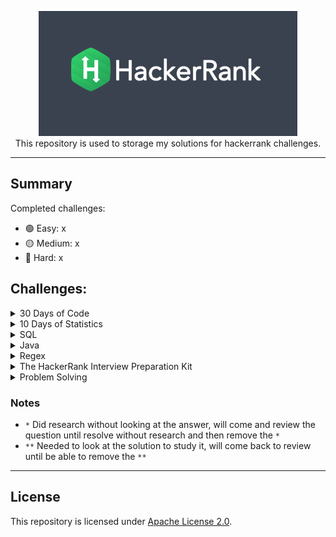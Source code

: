 <p align="center">
    <a href="https://www.hackerrank.com/mauriciogeneroso">
        <img height=200 src="./images/HackerRank-logo.png">
    </a>
    <br>This repository is used to storage my solutions for hackerrank challenges. 
</p>

---
## Summary 

Completed challenges:

* 🟢 Easy: x
* 🟡 Medium: x
* 🔴 Hard: x

## Challenges:

<details><summary>30 Days of Code</summary>

- [30 Days of code website](https://www.hackerrank.com/domains/tutorials/30-days-of-code)

| Day | Challenge     | Solution (Java) | Difficult     | Completed |
| ------------- | ------------- |:-------------:| ------------- |:-------------:|
| 0 | [Day 0: Hello, World.](https://www.hackerrank.com/challenges/30-hello-world/problem) | [Solution](./solutions/src/main/java/com/generoso/hackerrank/thrirtydaysofcode/day0helloworld/Solution.java)| 🟢 Easy | ✅ |
| 1 | [Day 1: Data Types](https://www.hackerrank.com/challenges/30-data-types/problem) | [Solution](./solutions/src/main/java/com/generoso/hackerrank/thrirtydaysofcode/day1datatypes/Solution.java)| 🟢 Easy | ✅ |
| 2 | [Day 2: Operators](https://www.hackerrank.com/challenges/30-operators/problem) | [Solution](./solutions/src/main/java/com/generoso/hackerrank/thrirtydaysofcode/day2operators/Solution.java)| 🟢 Easy | ✅ |
| 3 | [Day 3: Intro to Conditional Statements](https://www.hackerrank.com/challenges/30-conditional-statements/problem) | [Solution](./solutions/src/main/java/com/generoso/hackerrank/thrirtydaysofcode/day3conditionalstatements/Solution.java)| 🟢 Easy | ✅ |
| 4 | [Day 4: Class vs. Instance](https://www.hackerrank.com/challenges/30-class-vs-instance/problem) | [Solution](./solutions/src/main/java/com/generoso/hackerrank/thrirtydaysofcode/day4classvsinstance/Person.java)| 🟢 Easy | ✅ |
| 5 | [Day 5: Loops](https://www.hackerrank.com/challenges/30-loops/problem) | [Solution](./solutions/src/main/java/com/generoso/hackerrank/thrirtydaysofcode/day5loop/Solution.java)| 🟢 Easy | ✅ |
| 6 | [Day 6: Let's Review](https://www.hackerrank.com/challenges/30-review-loop/problem) | [Solution](./solutions/src/main/java/com/generoso/hackerrank/thrirtydaysofcode/day6letsreview/Solution.java)| 🟢 Easy | ✅ |
| 7 | [Day 7: Arrays](https://www.hackerrank.com/challenges/30-arrays/problem) | [Solution](./solutions/src/main/java/com/generoso/hackerrank/thrirtydaysofcode/day7arrays/Solution.java)| 🟢 Easy | ✅ |
| 8 | [Day 8: Dictionaries and Maps](https://www.hackerrank.com/challenges/30-dictionaries-and-maps/problem) | [Solution](./solutions/src/main/java/com/generoso/hackerrank/thrirtydaysofcode/day8dictionariesandmaps/Solution.java)| 🟢 Easy | ✅ |
| 9 | [Day 9: Recursion 3](https://www.hackerrank.com/challenges/30-recursion/problem) | [Solution](./solutions/src/main/java/com/generoso/hackerrank/thrirtydaysofcode/day9recursion3/Solution.java)| 🟢 Easy | ✅ |
| 10 | [Day 10: Binary Numbers](https://www.hackerrank.com/challenges/30-binary-numbers/problem) | [Solution](./solutions/src/main/java/com/generoso/hackerrank/thrirtydaysofcode/day10binarynumbers/Solution.java)| 🟢 Easy | ✅ |
| 11 | [Day 11: 2D Arrays](https://www.hackerrank.com/challenges/30-2d-arrays/problem) | [Solution](./solutions/src/main/java/com/generoso/hackerrank/thrirtydaysofcode/day11arrays2d/Solution.java)| 🟢 Easy | ✅ |
| 12 | [Day 12: Inheritance](https://www.hackerrank.com/challenges/30-inheritance/problem) | [Solution](./solutions/src/main/java/com/generoso/hackerrank/thrirtydaysofcode/day12inheritance/Solution.java)| 🟢 Easy | ✅ |
| 13 | [Day 13: Abstract Classes](https://www.hackerrank.com/challenges/30-abstract-classes/problem) | [Solution](./solutions/src/main/java/com/generoso/hackerrank/thrirtydaysofcode/day13abstractclass/Solution.java)| 🟢 Easy | ✅ |
| 14 | [Day 14: Scope](https://www.hackerrank.com/challenges/30-scope/problem) | [Solution](./solutions/src/main/java/com/generoso/hackerrank/thrirtydaysofcode/day14scope/Solution.java)| 🟢 Easy | ✅ |
| 15 | [Day 15: Linked List](https://www.hackerrank.com/challenges/30-linked-list/problem) | [Solution](./solutions/src/main/java/com/generoso/hackerrank/thrirtydaysofcode/day15linkedlist/Solution.java)| 🟢 Easy | ✅ |
| 16 | [Day 16: Exceptions - String to Integer](https://www.hackerrank.com/challenges/30-exceptions-string-to-integer/problem) | [Solution](./solutions/src/main/java/com/generoso/hackerrank/thrirtydaysofcode/day16exceptions/Solution.java)| 🟢 Easy | ✅ |
| 17 | [Day 17: More Exceptions](https://www.hackerrank.com/challenges/30-more-exceptions/problem) | [Solution](./solutions/src/main/java/com/generoso/hackerrank/thrirtydaysofcode/day17moreexceptions/Solution.java)| 🟢 Easy | ✅ |
| 18 | [Day 18: Queues and Stacks](https://www.hackerrank.com/challenges/30-queues-stacks/problem) | [Solution](./solutions/src/main/java/com/generoso/hackerrank/thrirtydaysofcode/day18queueandstacks/Solution.java)| 🟢 Easy | ✅ |
| 19 | [Day 19: Interfaces](https://www.hackerrank.com/challenges/30-interfaces/problem) | [Solution](./solutions/src/main/java/com/generoso/hackerrank/thrirtydaysofcode/day19interfaces/Solution.java)| 🟢 Easy | ✅ |
| 20 | [Day 20: Sorting](https://www.hackerrank.com/challenges/30-sorting/problem) | [Solution](./solutions/src/main/java/com/generoso/hackerrank/thrirtydaysofcode/day20sorting/Solution.java)| 🟢 Easy | ✅ |
| 21 | [Day 21: Generics](https://www.hackerrank.com/challenges/30-generics/problem) | [Solution](./solutions/src/main/java/com/generoso/hackerrank/thrirtydaysofcode/day21generics/Generics.java)| 🟢 Easy | ✅ |
| 22 | [Day 22: Binary Search Trees](https://www.hackerrank.com/challenges/30-binary-search-trees/problem) | [Solution](./solutions/src/main/java/com/generoso/hackerrank/thrirtydaysofcode/day22binarysearchtrees/Solution.java)| 🟢 Easy | ✅ |
| 23 | [Day 23: BST Level-Order Traversal](https://www.hackerrank.com/challenges/30-binary-trees/problem) | [Solution](./solutions/src/main/java/com/generoso/hackerrank/thrirtydaysofcode/day23bstlevelorder/Solution.java)| 🟢 Easy | ✅ |
| 24 | [Day 24: More Linked Lists](https://www.hackerrank.com/challenges/30-linked-list-deletion/problem) | [Solution](./solutions/src/main/java/com/generoso/hackerrank/thrirtydaysofcode/day24morelinkedlists/Solution.java)| 🟢 Easy | ✅ |
| 25 | [Day 25: Running Time and Complexity](https://www.hackerrank.com/challenges/30-running-time-and-complexity/problem) | [Solution](./solutions/src/main/java/com/generoso/hackerrank/thrirtydaysofcode/day25timeandcomplexity/Solution.java)| 🟢 Easy | ✅ |
| 26 | [Day 26: Nested Logic](https://www.hackerrank.com/challenges/30-nested-logic/problem) | [Solution](./solutions/src/main/java/com/generoso/hackerrank/thrirtydaysofcode/day26nestedlogic/Solution.java) | 🟢 Easy | ✅ |
| 27 | [Day 27: Testing](https://www.hackerrank.com/challenges/30-testing/problem) | [Solution](./solutions/src/main/java/com/generoso/hackerrank/thrirtydaysofcode/day27testing/Solution.java) | 🟢 Easy | ✅ |
| 28 | [Day 28: RegEx, Patterns, and Intro to Databases](https://www.hackerrank.com/challenges/30-regex-patterns/problem) | [Solution](./solutions/src/main/java/com/generoso/hackerrank/thrirtydaysofcode/day28regex/Solution.java) | 🟡 Medium | ✅ | 
| 29 | [Day 29: Bitwise AND](https://www.hackerrank.com/challenges/30-bitwise-and/problem) | [Solution](./solutions/src/main/java/com/generoso/hackerrank/thrirtydaysofcode/day29bitwise/Solution.java) | 🟡 Medium | ✅ |

</details>

<details><summary>10 Days of Statistics</summary>

- [10 Days of Statistics website](https://www.hackerrank.com/domains/tutorials/10-days-of-statistics)

</details>

<details><summary>SQL</summary>

- [SQL website](https://www.hackerrank.com/domains/sql)

| Subdomains | Challenge     |                              Solution (MySQL)                               | Notes | Difficult    | SQL Skills |      Review      |
| ------------- | ------------- |:---------------------------------------------------------------------------:|-------|--------------| ------------ |:----------------:|
| Basic Select | [Revising the Select Query I](https://www.hackerrank.com/challenges/revising-the-select-query/problem) |    [Solution](solutions/sql/basic-select/1.revision-select-query-1.sql)     |       |  🟢 Easy     | Basic            |        ✅         |
| Basic Select | [Revising the Select Query II](https://www.hackerrank.com/challenges/revising-the-select-query-2/problem) |    [Solution](solutions/sql/basic-select/2.revision-select-query-2.sql)     |       | 🟢 Easy  | Basic        |        ✅         |
| Basic Select | [Select All](https://www.hackerrank.com/challenges/select-all-sql/problem) |           [Solution](solutions/sql/basic-select/3.select-all.sql)           |       | 🟢 Easy   | Basic        |        ✅         |
| Basic Select | [Select By ID](https://www.hackerrank.com/challenges/select-by-id/problem) |          [Solution](solutions/sql/basic-select/4.select-by-id.sql)          |       | 🟢 Easy   | Basic        |        ✅         |
| Basic Select | [Japanese Cities' Attributes](https://www.hackerrank.com/challenges/japanese-cities-attributes/problem) |   [Solution](solutions/sql/basic-select/5.japonese-cities-attributes.sql)   |       | 🟢 Easy   | Basic        |        ✅         |
| Basic Select | [Japanese Cities' Names](https://www.hackerrank.com/challenges/japanese-cities-name/problem) |     [Solution](solutions/sql/basic-select/6.japonese-cities-names.sql)      |       | 🟢 Easy   | Basic        |        ✅         |
| Basic Select | [Weather Observation Station 1](https://www.hackerrank.com/challenges/weather-observation-station-1/problem) |  [Solution](solutions/sql/basic-select/7.weather-observation-status-1.sql)  |       | 🟢 Easy   | Basic        |        ✅         |
| Basic Select | [Weather Observation Station 3](https://www.hackerrank.com/challenges/weather-observation-station-3/problem) |  [Solution](solutions/sql/basic-select/7.weather-observation-status-3.sql)  |       | 🟢 Easy   | Basic        |        ✅         |
| Basic Select | [Weather Observation Station 4](https://www.hackerrank.com/challenges/weather-observation-station-4/problem) |  [Solution](solutions/sql/basic-select/7.weather-observation-status-4.sql)  |       | 🟢 Easy   | Basic        |        ✅         |
| Basic Select | [Weather Observation Station 5](https://www.hackerrank.com/challenges/weather-observation-station-5/problem) |  [Solution](solutions/sql/basic-select/7.weather-observation-status-5.sql)  |       | 🟢 Easy   | Intermediate |        ✅         |
| Basic Select | [Weather Observation Station 6](https://www.hackerrank.com/challenges/weather-observation-station-6/problem) |  [Solution](solutions/sql/basic-select/7.weather-observation-status-6.sql)  |       | 🟢 Easy   | Basic        |        ✅         |
| Basic Select | [Weather Observation Station 7](https://www.hackerrank.com/challenges/weather-observation-station-7/problem) |  [Solution](solutions/sql/basic-select/7.weather-observation-status-7.sql)  |       | 🟢 Easy   | Basic        |        ✅         |
| Basic Select | [Weather Observation Station 8](https://www.hackerrank.com/challenges/weather-observation-station-8/problem) |  [Solution](solutions/sql/basic-select/7.weather-observation-status-8.sql)  |       | 🟢 Easy   | Basic        |        ✅         |
| Basic Select | [Weather Observation Station 9](https://www.hackerrank.com/challenges/weather-observation-station-9/problem) |  [Solution](solutions/sql/basic-select/7.weather-observation-status-9.sql)  |       | 🟢 Easy   | Basic        |        ✅         |
| Basic Select | [Weather Observation Station 10](https://www.hackerrank.com/challenges/weather-observation-station-10/problem) | [Solution](solutions/sql/basic-select/7.weather-observation-status-10.sql)  |       | 🟢 Easy   | Basic        |        ✅         |
| Basic Select | [Weather Observation Station 11](https://www.hackerrank.com/challenges/weather-observation-station-11/problem) | [Solution](solutions/sql/basic-select/7.weather-observation-status-11.sql)  |       | 🟢 Easy   | Basic        |        ✅         |
| Basic Select | [Weather Observation Station 12](https://www.hackerrank.com/challenges/weather-observation-station-12/problem) | [Solution](solutions/sql/basic-select/7.weather-observation-status-12.sql)  |       | 🟢 Easy   | Basic        |        ✅         |
| Basic Select | [Higher Than 75 Marks](https://www.hackerrank.com/challenges/more-than-75-marks/problem) |     [Solution](solutions/sql/basic-select/18.higher-than-75-marks.sql)      |       | 🟢 Easy   | Basic        |        ✅         |
| Basic Select | [Employee Names](https://www.hackerrank.com/challenges/name-of-employees/problem) |        [Solution](solutions/sql/basic-select/19.employee-names.sql)         |       | 🟢 Easy   | Basic        |        ✅         |
| Basic Select | [Employee Salaries](https://www.hackerrank.com/challenges/salary-of-employees/problem) |       [Solution](solutions/sql/basic-select/19.employee-salaries.sql)       |       | 🟢 Easy   | Basic        |        ✅         |
| Advanced Select | [Type of Triangle](https://www.hackerrank.com/challenges/what-type-of-triangle/problem) |      [Solution](solutions/sql/advanced-select/1.type-of-triangle.sql)       |       | 🟢 Easy   | Basic        |        ✅         |
| Advanced Select | [The PADS](https://www.hackerrank.com/challenges/the-pads/problem) |     [Solution](solutions/sql/advanced-select/2.the-pads.sql)                |       | 🟡 Medium | Basic        |
| Advanced Select | [Occupations](https://www.hackerrank.com/challenges/occupations/problem) |         [Solution](solutions/sql/advanced-select/3.occupations.sql)        |       | 🟡 Medium | Advanced     |
| Advanced Select | [Binary Tree Nodes](https://www.hackerrank.com/challenges/binary-search-tree-1/problem) |      [Solution](solutions/sql/advanced-select/4.binary-tree-nodes.sql)    |       | 🟡 Medium | Intermediate |
| Advanced Select | [New Companies](https://www.hackerrank.com/challenges/the-company/problem) |        [Solution](solutions/sql/advanced-select/5.new-companies.sql)        |       | 🟡 Medium | Intermediate |
| Aggregation | [Revising Aggregations - The Count Function](https://www.hackerrank.com/challenges/revising-aggregations-the-count-function/problem) |       [Solution](solutions/sql/aggregation/1.the-count-function.sql)       |       | 🟢 Easy   | Basic        |        ✅         |
| Aggregation | [Revising Aggregations - The Sum Function](https://www.hackerrank.com/challenges/revising-aggregations-sum/problem) |        [Solution](solutions/sql/aggregation/2.the-sum-function.sql)         |       | 🟢 Easy   | Basic        |        ✅         |
| Aggregation | [Revising Aggregations - Averages](https://www.hackerrank.com/challenges/revising-aggregations-the-average-function/problem) |            [Solution](solutions/sql/aggregation/3.averages.sql)             |       | 🟢 Easy   | Basic        |        ✅         |
| Aggregation | [Average Population](https://www.hackerrank.com/challenges/average-population/problem) |       [Solution](solutions/sql/aggregation/4.average-population.sql)        |       | 🟢 Easy   | Basic        |        ✅         |
| Aggregation | [Japan Population](https://www.hackerrank.com/challenges/japan-population/problem) |        [Solution](solutions/sql/aggregation/5.japan-population.sql)         |       | 🟢 Easy   | Basic        |        ✅         |
| Aggregation | [Population Density Difference](https://www.hackerrank.com/challenges/population-density-difference/problem) |  [Solution](solutions/sql/aggregation/6.population-density-difference.sql)  |       | 🟢 Easy   | Basic        |        ✅         |
| Aggregation | [The Blunder](https://www.hackerrank.com/challenges/the-blunder/problem) |           [Solution](solutions/sql/aggregation/7.the-blunder.sql)           |       | 🟢 Easy   | Basic        |        ✅         |
| Aggregation | [Top Earners](https://www.hackerrank.com/challenges/earnings-of-employees/problem) |           [Solution](solutions/sql/aggregation/8.top-earners.sql)           |       | 🟢 Easy   | Basic        |        ✅         |
| Aggregation | [Weather Observation Station 2](https://www.hackerrank.com/challenges/weather-observation-station-2/problem) |  [Solution](solutions/sql/aggregation/9.weather-observation-station-2.sql)  |       | 🟢 Easy   | Basic        |        ✅         |
| Aggregation | [Weather Observation Station 13](https://www.hackerrank.com/challenges/weather-observation-station-13/problem) | [Solution](solutions/sql/aggregation/10.weather-observation-station-13.sql) |       | 🟢 Easy   | Basic        |        ✅         |
| Aggregation | [Weather Observation Station 14](https://www.hackerrank.com/challenges/weather-observation-station-14/problem) | [Solution](solutions/sql/aggregation/11.weather-observation-station-14.sql) |       | 🟢 Easy   | Basic        |        ✅         |
| Aggregation | [Weather Observation Station 15](https://www.hackerrank.com/challenges/weather-observation-station-15/problem) | [Solution](solutions/sql/aggregation/12.weather-observation-station-15.sql) |       | 🟢 Easy   | Basic        |        ✅         |
| Aggregation | [Weather Observation Station 16](https://www.hackerrank.com/challenges/weather-observation-station-16/problem) | [Solution](solutions/sql/aggregation/13.weather-observation-station-16.sql) |       | 🟢 Easy   | Basic        |        ✅         |
| Aggregation | [Weather Observation Station 17](https://www.hackerrank.com/challenges/weather-observation-station-17/problem) | [Solution](solutions/sql/aggregation/14.weather-observation-station-17.sql) |       | 🟢 Easy   | Basic        |        ✅         |
| Aggregation | [Weather Observation Station 18](https://www.hackerrank.com/challenges/weather-observation-station-18/problem) | [Solution](solutions/sql/aggregation/15.weather-observation-station-18.sql) |       | 🟡 Medium | Basic        |
| Aggregation | [Weather Observation Station 19](https://www.hackerrank.com/challenges/weather-observation-station-19/problem) | [Solution](solutions/sql/aggregation/16.weather-observation-station-19.sql) |       | 🟡 Medium | Basic        |
| Aggregation | [Weather Observation Station 20](https://www.hackerrank.com/challenges/weather-observation-station-20/problem) |                                                                             |       | 🟡 Medium | Intermediate |
| Basic Join | [Asian Population](https://www.hackerrank.com/challenges/asian-population/problem) |         [Solution](solutions/sql/basic-join/1.asia-population.sql)          |       | 🟢 Easy   | Basic        |        ✅         |
| Basic Join | [African Cities](https://www.hackerrank.com/challenges/african-cities/problem) |          [Solution](solutions/sql/basic-join/2.africa-cities.sql)           |       | 🟢 Easy   | Basic        |        ✅         |
| Basic Join | [Average Population of Each Continent](https://www.hackerrank.com/challenges/average-population-of-each-continent/problem) |          [Solution](solutions/sql/basic-join/3.population-avg.sql)          |       | 🟢 Easy   | Basic        |        ✅         |
| Basic Join | [The Report](https://www.hackerrank.com/challenges/the-report/problem) |            [Solution](solutions/sql/basic-join/4.the-report.sql)            |       | 🟡 Medium | Intermediate |
| Basic Join | [Top Competitors](https://www.hackerrank.com/challenges/full-score/problem) |         [Solution](solutions/sql/basic-join/5.the-competitors.sql)          |       | 🟡 Medium | Intermediate |
| Basic Join | [Ollivander's Inventory](https://www.hackerrank.com/challenges/harry-potter-and-wands/problem) |                                                                             |       | 🟡 Medium | Intermediate |
| Basic Join | [Challenges](https://www.hackerrank.com/challenges/challenges/problem) |            [Solution](solutions/sql/basic-join/7.challenges.sql)            |       | 🟡 Medium | Intermediate |
| Basic Join | [Contest Leaderboard](https://www.hackerrank.com/challenges/contest-leaderboard/problem) |       [Solution](solutions/sql/basic-join/8.contest-leaderboard.sql)        |       | 🟡 Medium | Intermediate |
| Advanced Join | [SQL Project Planning](https://www.hackerrank.com/challenges/sql-projects/problem) |                                                                             |       | 🟡 Medium | Intermediate |
| Advanced Join | [Placements](https://www.hackerrank.com/challenges/placements/problem) |                                                                             |       | 🟡 Medium | Intermediate |
| Advanced Join | [Symmetric Pairs](https://www.hackerrank.com/challenges/symmetric-pairs/problem) |                                                                             |       | 🟡 Medium | Intermediate |
| Advanced Join | [Interviews](https://www.hackerrank.com/challenges/interviews/problem) |                                                                             |       | 🔴 Hard   | Intermediate |
| Advanced Join | [15 Days of Learning SQL](https://www.hackerrank.com/challenges/15-days-of-learning-sql/problem) |                                                                             |       | 🔴 Hard   | Advanced     |
| Alternative Queries | [Draw The Triangle 1](https://www.hackerrank.com/challenges/draw-the-triangle-1/problem) |   [Solution](solutions/sql/alternative-queries/1.draw-the-triangle-1.sql)   | *     | 🟢 Easy | Advanced     |        ✅         |
| Alternative Queries | [Draw The Triangle 2](https://www.hackerrank.com/challenges/draw-the-triangle-2/problem) |   [Solution](solutions/sql/alternative-queries/2.draw-the-triangle-2.sql)   |       | 🟢 Easy | Advanced     |        ✅         |
| Alternative Queries | [Print Prime Numbers](https://www.hackerrank.com/challenges/print-prime-numbers/problem) |                                                                             |       | 🟡 Medium | Advanced     |

</details>

<details><summary>Java</summary>

- [Java website](https://www.hackerrank.com/domains/java?badge_type=java)

| Subdomains | Challenge     |                                                  Solution                                                   | Notes | Difficult                   | Skills |      Review      |
| ------------- | ------------- |:-----------------------------------------------------------------------------------------------------------:|-----|-----------------------------| ------------- |:----------------:|
| Introduction | [Welcome to Java!](https://www.hackerrank.com/challenges/welcome-to-java/problem) |         [Solution](solutions/src/main/java/com/generoso/hackerrank/introduction/WelcomeToJava.java)         |     | 🟢 Easy                     | Java Basic                   |        ✅         |
| Introduction | [Java Stdin and Stdout I](https://www.hackerrank.com/challenges/java-stdin-and-stdout-1/problem) |       [Solution](solutions/src/main/java/com/generoso/hackerrank/java/introduction/StdInStdOut.java)        |     | 🟢 Easy                     | Java Basic                   |        ✅         |
| Introduction | [Java If-Else](https://www.hackerrank.com/challenges/java-if-else/problem) |          [Solution](solutions/src/main/java/com/generoso/hackerrank/java/introduction/IfElse.java)          |     | 🟢 Easy                     | Java Basic                   |        ✅         |
| Introduction | [Java Stdin and Stdout II](https://www.hackerrank.com/challenges/java-stdin-stdout/problem) |      [Solution](solutions/src/main/java/com/generoso/hackerrank/java/introduction/StdInStdOutII.java)       |     | 🟢 Easy                     | Java Basic                   |        ✅         |
| Introduction | [Java Output Formatting](https://www.hackerrank.com/challenges/java-output-formatting/problem) |     [Solution](solutions/src/main/java/com/generoso/hackerrank/java/introduction/OutputFormatting.java)     |     | 🟢 Easy                     | Java Basic                   |        ✅         |
| Introduction | [Java Loops I](https://www.hackerrank.com/challenges/java-loops-i/problem) |          [Solution](solutions/src/main/java/com/generoso/hackerrank/java/introduction/LoopsI.java)          |     | 🟢 Easy                     | Java Basic                   |        ✅         |
| Introduction | [Java Loops II](https://www.hackerrank.com/challenges/java-loops/problem) |         [Solution](solutions/src/main/java/com/generoso/hackerrank/java/introduction/LoopsII.java)          |     | 🟢 Easy                     | Java Basic                   |        ✅         |
| Introduction | [Java Datatypes](https://www.hackerrank.com/challenges/java-datatypes/problem) |        [Solution](solutions/src/main/java/com/generoso/hackerrank/java/introduction/Datatypes.java)         |     | 🟢 Easy                     | Java Basic                   |        ✅         |
| Introduction | [Java End-of-file](https://www.hackerrank.com/challenges/java-end-of-file/problem) |        [Solution](solutions/src/main/java/com/generoso/hackerrank/java/introduction/EndOfFile.java)         |     | 🟢 Easy                     | Java Basic                   |        ✅         |
| Introduction | [Java Static Initializer Block](https://www.hackerrank.com/challenges/java-static-initializer-block/problem) |  [Solution](solutions/src/main/java/com/generoso/hackerrank/java/introduction/StaticInitializerBlock.java)  |     | 🟢 Easy                     | Java Basic                   |        ✅         |
| Introduction | [Java Int to String](https://www.hackerrank.com/challenges/java-int-to-string/problem) |       [Solution](solutions/src/main/java/com/generoso/hackerrank/java/introduction/IntToString.java)        |     | 🟢 Easy                     | Java Basic                   |        ✅         |
| Introduction | [Java Date and Time](https://www.hackerrank.com/challenges/java-date-and-time/problem) |         [Solution](solutions/src/main/java/com/generoso/hackerrank/java/introduction/DateTime.java)         |     | 🟢 Easy                     | Java Basic                   |        ✅         |
| Introduction | [Java Currency Formatter](https://www.hackerrank.com/challenges/java-currency-formatter/problem) |    [Solution](solutions/src/main/java/com/generoso/hackerrank/java/introduction/CurrencyFormatter.java)     | *   | 🟢 Easy   | Java Basic                  |        ✅         |
| String | [Java Strings Introduction](https://www.hackerrank.com/challenges/java-strings-introduction/problem) |       [Solution](solutions/src/main/java/com/generoso/hackerrank/java/string/StringIntroduction.java)       |     | 🟢 Easy   | Java Basic                  |        ✅         |
| String | [Java Substring](https://www.hackerrank.com/challenges/java-substring/problem) |           [Solution](solutions/src/main/java/com/generoso/hackerrank/java/string/Substring.java)            |     | 🟢 Easy   | Java Basic                  |        ✅         |
| String | [Java Substring Comparisons](https://www.hackerrank.com/challenges/java-string-compare/problem) |      [Solution](solutions/src/main/java/com/generoso/hackerrank/java/string/SubstringComparisons.java)      |     | 🟢 Easy   | Java Basic                  |        ✅         |
| String | [Java String Reverse](https://www.hackerrank.com/challenges/java-string-reverse/problem) |         [Solution](solutions/src/main/java/com/generoso/hackerrank/java/string/StringReverse.java)          |     | 🟢 Easy   | Java Basic                  |        ✅         |
| String | [Java Anagrams](https://www.hackerrank.com/challenges/java-anagrams/problem) |            [Solution](solutions/src/main/java/com/generoso/hackerrank/java/string/Anagrams.java)            |     | 🟢 Easy   | Java Basic                  |        ✅         |
| String | [Java String Tokens](https://www.hackerrank.com/challenges/java-string-tokens/problem) |        [Solution](solutions/src/main/java/com/generoso/hackerrank/java/string/JavaStringTokens.java)        |     | 🟢 Easy   | Java Basic                  |        ✅         |
| String | [Pattern Syntax Checker](https://www.hackerrank.com/challenges/pattern-syntax-checker/problem) |      [Solution](solutions/src/main/java/com/generoso/hackerrank/java/string/PatternSyntaxChecker.java)      |     | 🟢 Easy   | Java Basic                  |        ✅         |
| String | [Java Regex](https://www.hackerrank.com/challenges/java-regex/problem) |                                                                                                             |     | 🟡 Medium | Java Intermediate           |
| String | [Java Regex 2 - Duplicate Words](https://www.hackerrank.com/challenges/duplicate-word/problem) |                                                                                                             |     | 🟡 Medium | Java Basic                  |
| String | [Valid Username Regular Expression](https://www.hackerrank.com/challenges/valid-username-checker/problem?isFullScreen=true) | [Solution](solutions/src/main/java/com/generoso/hackerrank/java/string/ValidUsernameRegularExpression.java) |     | 🟢 Easy   | Java Basic                  |        ✅         |
| String | [Tag Content Extractor](https://www.hackerrank.com/challenges/tag-content-extractor/problem) |                                                                                                             |     | 🟡 Medium | Java Basic                  |
| BigNumber | [Java Primality Test](https://www.hackerrank.com/challenges/java-primality-test/problem) |       [Solution](solutions/src/main/java/com/generoso/hackerrank/java/bignumbers/PrimalityTest.java)        |     | 🟢 Easy   | Java Basic                  |        ✅         |
| BigNumber | [Java BigInteger](https://www.hackerrank.com/challenges/java-biginteger/problem) |       [Solution](solutions/src/main/java/com/generoso/hackerrank/java/bignumbers/JavaBigInteger.java)       |     | 🟢 Easy   | Java Basic                  |        ✅         |
| BigNumber | [Java BigDecimal](https://www.hackerrank.com/challenges/java-bigdecimal/problem) |                                                                                                             |     | 🟡 Medium | Java Basic                  |
| Data Structure | [Java 1D Array](https://www.hackerrank.com/challenges/java-1d-array-introduction/problem) |         [Solution](solutions/src/main/java/com/generoso/hackerrank/java/datastructure/Array1D.java)         |     | 🟢 Easy   | Java Basic                  |        ✅         |
| Data Structure | [Java 2D Array](https://www.hackerrank.com/challenges/java-2d-array/problem) |         [Solution](solutions/src/main/java/com/generoso/hackerrank/java/datastructure/Array2D.java)         |     | 🟢 Easy   | Java Basic                  |        ✅         |
| Data Structure | [Java Subarray](https://www.hackerrank.com/challenges/java-negative-subarray/problem) |        [Solution](solutions/src/main/java/com/generoso/hackerrank/java/datastructure/SubArray.java)         |     | 🟢 Easy   | Java Basic                  |        ✅         |
| Data Structure | [Java Arraylist](https://www.hackerrank.com/challenges/java-arraylist/problem) |      [Solution](solutions/src/main/java/com/generoso/hackerrank/java/datastructure/JavaArrayList.java)      |     | 🟢 Easy   | Java Basic                  |        ✅         |
| Data Structure | [Java 1D Array (Part 2)](https://www.hackerrank.com/challenges/java-1d-array/problem) |                                                                                                             |     | 🟡 Medium | Java Basic                  |
| Data Structure | [Java List](https://www.hackerrank.com/challenges/java-list/problem) |        [Solution](solutions/src/main/java/com/generoso/hackerrank/java/datastructure/JavaList.java)         |     | 🟢 Easy   | Java Basic                  |        ✅         |
| Data Structure | [Java Map](https://www.hackerrank.com/challenges/phone-book/problem) |         [Solution](solutions/src/main/java/com/generoso/hackerrank/java/datastructure/JavaMap.java)         |     | 🟢 Easy   | Java Basic                  |        ✅         |
| Data Structure | [Java Stack](https://www.hackerrank.com/challenges/java-stack/problem) |        [Solution](solutions/src/main/java/com/generoso/hackerrank/java/datastructure/JavaStack.java)        |     | 🟢 Easy   | Java Basic                  |        ✅         |
| Data Structure | [Java Hashset](https://www.hackerrank.com/challenges/java-hashset/problem) |         [Solution](solutions/src/main/java/com/generoso/hackerrank/java/datastructure/JavaSet.java)         |     | 🟢 Easy   | Java Basic                  |        ✅         |
| Data Structure | [Java Generics](https://www.hackerrank.com/challenges/java-generics/problem) |        [Solution](solutions/src/main/java/com/generoso/hackerrank/java/datastructure/Generics.java)         |     | 🟢 Easy   | Java Basic                  |        ✅         |
| Data Structure | [Java Comparator](https://www.hackerrank.com/challenges/java-comparator/problem) |     [Solution](solutions/src/main/java/com/generoso/hackerrank/java/datastructure/JavaComparator.java)      |     | 🟢 Easy   | Java Basic                  |        ✅         |
| Data Structure | [Java Sort](https://www.hackerrank.com/challenges/java-sort/problem) |          [Solution](solutions/src/main/java/com/generoso/hackerrank/java/datastructure/Sort.java)           |     | 🟢 Easy   | Java Basic                  |        ✅         |
| Data Structure | [Java Dequeue](https://www.hackerrank.com/challenges/java-dequeue/problem) |                                                                                                             |     | 🟡 Medium | Problem Solving Intermediate |
| Data Structure | [Java BitSet](https://www.hackerrank.com/challenges/java-bitset/problem) |       [Solution](solutions/src/main/java/com/generoso/hackerrank/java/datastructure/JavaBitSet.java)        |     | 🟢 Easy   | Java Basic                  |        ✅         |
| Data Structure | [Java Priority Queue](https://www.hackerrank.com/challenges/java-priority-queue/problem) |                                                                                                             |     | 🟡 Medium | Java Intermediate           |
| OOP | [Java Inheritance I](https://www.hackerrank.com/challenges/java-inheritance-1/problem) |           [Solution](solutions/src/main/java/com/generoso/hackerrank/java/oop/InheritanceI.java)            |     | 🟢 Easy   | Java Basic                  |        ✅         |
| OOP | [Java Inheritance II](https://www.hackerrank.com/challenges/java-inheritance-2/problem) |           [Solution](solutions/src/main/java/com/generoso/hackerrank/java/oop/InheritanceII.java)           |     | 🟢 Easy   | Java Basic                  |        ✅         |
| OOP | [Java Abstract Class](https://www.hackerrank.com/challenges/java-abstract-class/problem) |           [Solution](solutions/src/main/java/com/generoso/hackerrank/java/oop/AbstractClass.java)           |     | 🟢 Easy   | Java Basic                  |        ✅         |
| OOP | [Java Interface](https://www.hackerrank.com/challenges/java-interface/problem) |             [Solution](solutions/src/main/java/com/generoso/hackerrank/java/oop/Interface.java)             |     | 🟢 Easy   | Java Basic                  |        ✅         |
| OOP | [Java Method Overriding](https://www.hackerrank.com/challenges/java-method-overriding/problem) |         [Solution](solutions/src/main/java/com/generoso/hackerrank/java/oop/MethodOverridingI.java)         |     | 🟢 Easy   | Java Basic                  |        ✅         |
| OOP | [Java Method Overriding 2 (Super Keyword)](https://www.hackerrank.com/challenges/java-method-overriding-2-super-keyword/problem) |        [Solution](solutions/src/main/java/com/generoso/hackerrank/java/oop/MethodOverridingII.java)         |     | 🟢 Easy   | Java Basic                  |        ✅         |
| OOP | [Java Instanceof keyword](https://www.hackerrank.com/challenges/java-instanceof-keyword/problem) |         [Solution](solutions/src/main/java/com/generoso/hackerrank/java/oop/InstanceOfKeyword.java)         |     | 🟢 Easy   | Java Basic                  |        ✅         |
| OOP | [Java Iterator](https://www.hackerrank.com/challenges/java-iterator/problem) |           [Solution](solutions/src/main/java/com/generoso/hackerrank/java/oop/JavaIterator.java)            |     | 🟢 Easy   | Java Basic                  |        ✅         |
| Exception Handling | [Java Exception Handling (Try-catch)](https://www.hackerrank.com/challenges/java-exception-handling-try-catch/problem) |          [Solution](solutions/src/main/java/com/generoso/hackerrank/java/exceptions/TryCatch.java)          |     | 🟢 Easy   | Java Basic                  |        ✅         |
| Exception Handling | [Java Exception Handling](https://www.hackerrank.com/challenges/java-exception-handling/problem) |     [Solution](solutions/src/main/java/com/generoso/hackerrank/java/exceptions/ExceptionsHandling.java)     |     | 🟢 Easy   | Java Basic                  |        ✅         |
| Advanced | [Java Varargs - Simple Addition](https://www.hackerrank.com/challenges/simple-addition-varargs/problem) |           [Solution](solutions/src/main/java/com/generoso/hackerrank/java/advanced/Varargs.java)            |     | 🟢 Easy   | Java Basic                  |        ✅         |
| Advanced | [Java Reflection - Attributes](https://www.hackerrank.com/challenges/java-reflection-attributes/problem) |     [Solution](solutions/src/main/java/com/generoso/hackerrank/java/advanced/ReflectionAttributes.java)     |     | 🟢 Easy   | Java Basic                  |        ✅         |
| Advanced | [Can You Access?](https://www.hackerrank.com/challenges/can-you-access/problem) |                                                                                                             |     | 🟡 Medium | -                           |
| Advanced | [Prime Checker](https://www.hackerrank.com/challenges/prime-checker/problem) |                                                                                                             |     | 🟡 Medium | Java Basic                  |
| Advanced | [Java Factory Pattern](https://www.hackerrank.com/challenges/java-factory/problem) |        [Solution](solutions/src/main/java/com/generoso/hackerrank/java/advanced/FactoryPattern.java)        |     | 🟢 Easy   | Java Basic                  |        ✅         |
| Advanced | [Java Singleton Pattern](https://www.hackerrank.com/challenges/java-singleton/problem) |       [Solution](solutions/src/main/java/com/generoso/hackerrank/java/advanced/SingletonPattern.java)       |     | 🟢 Easy   | Java Basic                  |        ✅         |
| Advanced | [Java Visitor Pattern](https://www.hackerrank.com/challenges/java-vistor-pattern/problem) |                                                                                                             |     | 🟡 Medium | -                           |
| Advanced | [Java Annotations](https://www.hackerrank.com/challenges/java-annotations/problem) |         [Solution](solutions/src/main/java/com/generoso/hackerrank/java/advanced/Annotations.java)          |     | 🟡 Medium | -                           |
| Advanced | [Covariant Return Types](https://www.hackerrank.com/challenges/java-covariance/problem) |          [Solution](solutions/src/main/java/com/generoso/hackerrank/java/advanced/Covariance.java)          |     | 🟢 Easy   | -                           |        ✅         |
| Advanced | [Java Lambda Expressions](https://www.hackerrank.com/challenges/java-lambda-expressions/problem) |                                                                                                             |     | 🟡 Medium | -                           |
| Advanced | [Java MD5](https://www.hackerrank.com/challenges/java-md5/problem) |             [Solution](solutions/src/main/java/com/generoso/hackerrank/java/advanced/MD5.java)              |     | 🟡 Medium | -                           |
| Advanced | [Java SHA-256](https://www.hackerrank.com/challenges/sha-256/problem) |            [Solution](solutions/src/main/java/com/generoso/hackerrank/java/advanced/SHA256.java)            |     | 🟡 Medium | -                           |


</details>

<details><summary>Regex</summary>

- [Regex website](https://www.hackerrank.com/domains/regex)
- [Notes](solutions/src/main/java/com/generoso/hackerrank/regex/README.md)

| Subdomains | Challenge     |                                                          Solution                                                          | Notes | Difficult         |      Review      |
| ------------- | ------------- |:--------------------------------------------------------------------------------------------------------------------------:|-------|-------------------|:----------------:|
| Introduction | [Matching Specific String](https://www.hackerrank.com/challenges/matching-specific-string) |         [Solution](solutions/src/main/java/com/generoso/hackerrank/regex/introduction/MatchingSpecificString.java)         |       | 🟢 Easy          | ✅                 |
| Introduction | [Matching Anything But a Newline](https://www.hackerrank.com/challenges/matching-anything-but-new-line/problem) |      [Solution](solutions/src/main/java/com/generoso/hackerrank/regex/introduction/MatchingAnythingButANewline.java)       |       | 🟢 Easy   | ✅                 |
| Introduction | [Matching Digits & Non-Digit Characters](https://www.hackerrank.com/challenges/matching-digits-non-digit-character/problem) |  [Solution](solutions/src/main/java/com/generoso/hackerrank/regex/introduction/MatchingDigitsAndNonDigitCharacters.java)   |       | 🟢 Easy   | ✅                 |
| Introduction | [Matching Whitespace & Non-Whitespace Character](https://www.hackerrank.com/challenges/matching-whitespace-non-whitespace-character/problem) |  [Solution](solutions/src/main/java/com/generoso/hackerrank/regex/introduction/MatchingDigitsAndNonDigitCharacters.java)   |       | 🟢 Easy   | ✅                 |
| Introduction | [Matching Word & Non-Word Character](https://www.hackerrank.com/challenges/matching-word-non-word/problem) |    [Solution](solutions/src/main/java/com/generoso/hackerrank/regex/introduction/MatchingWordAndNonWordCharacter.java)     |       | 🟢 Easy   | ✅                 |
| Introduction | [Matching Start & End](https://www.hackerrank.com/challenges/matching-start-end/problem) |          [Solution](solutions/src/main/java/com/generoso/hackerrank/regex/introduction/MatchingStartAndEnd.java)           |       | 🟢 Easy   | ✅                 |
| Character Class | [Matching Specific Characters](https://www.hackerrank.com/challenges/matching-specific-characters/problem) |      [Solution](solutions/src/main/java/com/generoso/hackerrank/regex/characterclass/MatchingSpecificCharacters.java)      |       | 🟢 Easy   |
| Character Class | [Excluding Specific Characters](https://www.hackerrank.com/challenges/excluding-specific-characters/problem) |     [Solution](solutions/src/main/java/com/generoso/hackerrank/regex/characterclass/ExcludingSpecificCharacters.java)      |       | 🟢 Easy   |
| Character Class | [Matching Character Ranges](https://www.hackerrank.com/challenges/matching-range-of-characters/problem) |       [Solution](solutions/src/main/java/com/generoso/hackerrank/regex/characterclass/MatchingCharacterRanges.java)        |       | 🟢 Easy   |
| Repetition | [Matching {x} Repetitions](https://www.hackerrank.com/challenges/matching-x-repetitions/problem) |           [Solution](solutions/src/main/java/com/generoso/hackerrank/regex/repetition/MatchingXRepetitions.java)           |       | 🟢 Easy   |
| Repetition | [Matching {x, y} Repetitions](https://www.hackerrank.com/challenges/matching-x-y-repetitions/problem) |          [Solution](solutions/src/main/java/com/generoso/hackerrank/regex/repetition/MatchingXYRepetitions.java)           |       | 🟢 Easy   |
| Repetition | [Matching Zero Or More Repetitions](https://www.hackerrank.com/challenges/matching-zero-or-more-repetitions/problem) |      [Solution](solutions/src/main/java/com/generoso/hackerrank/regex/repetition/MatchingZeroOrMoreRepetitions.java)       |       | 🟢 Easy   |
| Repetition | [Matching One Or More Repetitions](https://www.hackerrank.com/challenges/matching-one-or-more-repititions/problem) |       [Solution](solutions/src/main/java/com/generoso/hackerrank/regex/repetition/MatchingOneOrMoreRepetitions.java)       |       | 🟢 Easy   |
| Repetition | [Matching Ending Items](https://www.hackerrank.com/challenges/matching-ending-items/problem) |           [Solution](solutions/src/main/java/com/generoso/hackerrank/regex/repetition/MatchingEndingItems.java)            |       | 🟢 Easy   |
| Grouping and Capturing | [Matching Word Boundaries](https://www.hackerrank.com/challenges/matching-word-boundaries/problem) |     [Solution](solutions/src/main/java/com/generoso/hackerrank/regex/groupingandcapturing/MatchingWordBoundaries.java)     |       | 🟢 Easy   |
| Grouping and Capturing | [Capturing & Non-Capturing Groups](https://www.hackerrank.com/challenges/capturing-non-capturing-groups/problem) | [Solution](solutions/src/main/java/com/generoso/hackerrank/regex/groupingandcapturing/CapturingAndNonCapturingGroups.java) |       | 🟢 Easy   |
| Grouping and Capturing | [Alternative Matching](https://www.hackerrank.com/challenges/alternative-matching/problem) |      [Solution](solutions/src/main/java/com/generoso/hackerrank/regex/groupingandcapturing/AlternativeMatching.java)       |       | 🟢 Easy   |
| Backreferences | [Matching Same Text Again & Again](https://www.hackerrank.com/challenges/matching-same-text-again-again/problem) |    [Solution](solutions/src/main/java/com/generoso/hackerrank/regex/backreferences/MatchingSameTextAgainAndAgain.java)     |       | 🟢 Easy   |
| Backreferences | [Backreferences To Failed Groups](https://www.hackerrank.com/challenges/backreferences-to-failed-groups/problem) |     [Solution](solutions/src/main/java/com/generoso/hackerrank/regex/backreferences/BackReferencesToFailedGroups.java)     |       | 🟢 Easy   |
| Backreferences | [Branch Reset Groups](https://www.hackerrank.com/challenges/branch-reset-groups/problem) |          [Solution](solutions/src/main/java/com/generoso/hackerrank/regex/backreferences/BranchResetGroups.java)           |       | 🟢 Easy   |
| Backreferences | [Forward References](https://www.hackerrank.com/challenges/forward-references/problem) |          [Solution](solutions/src/main/java/com/generoso/hackerrank/regex/backreferences/ForwardReferences.java)           |       | 🟢 Easy   |
| Assertions | [Positive Lookahead](https://www.hackerrank.com/challenges/positive-lookahead/problem) |            [Solution](solutions/src/main/java/com/generoso/hackerrank/regex/assertions/PositiveLookahead.java)             |       | 🟢 Easy   |
| Assertions | [Negative Lookahead](https://www.hackerrank.com/challenges/negative-lookahead/problem) |            [Solution](solutions/src/main/java/com/generoso/hackerrank/regex/assertions/NegativeLookahead.java)             |       | 🟢 Easy   |
| Assertions | [Positive Lookbehind](https://www.hackerrank.com/challenges/positive-lookbehind/problem) |            [Solution](solutions/src/main/java/com/generoso/hackerrank/regex/assertions/PositiveLookbehind.java)            |       | 🟢 Easy   |
| Assertions | [Negative Lookbehind](https://www.hackerrank.com/challenges/negative-lookbehind/problem) |            [Solution](solutions/src/main/java/com/generoso/hackerrank/regex/assertions/NegativeLookbehind.java)            |       | 🟢 Easy   |
| Applications | [Detect HTML links](https://www.hackerrank.com/challenges/detect-html-links/problem) |                                                                                                                            |       | 🟡 Medium |
| Applications | [Detect HTML Tags](https://www.hackerrank.com/challenges/detect-html-tags/problem) |                                                                                                                            |       | 🟢 Easy   |
| Applications | [Find A Sub-Word](https://www.hackerrank.com/challenges/find-substring/problem) |                                                                                                                            |       | 🟢 Easy   |
| Applications | [Alien Username](https://www.hackerrank.com/challenges/alien-username/problem) |                                                                                                                            |       | 🟢 Easy   |
| Applications | [IP Address Validation](https://www.hackerrank.com/challenges/ip-address-validation/problem) |                                                                                                                            |       | 🟢 Easy   |
| Applications | [Find a Word](https://www.hackerrank.com/challenges/find-a-word/problem) |                                                                                                                            |       | 🟡 Medium |
| Applications | [Detect the Email Addresses](https://www.hackerrank.com/challenges/detect-the-email-addresses/problem) |                                                                                                                            |       | 🟡 Medium |
| Applications | [Detect the Domain Name](https://www.hackerrank.com/challenges/detect-the-domain-name/problem) |                                                                                                                            |       | 🟡 Medium |
| Applications | [Building a Smart IDE: Identifying comments](https://www.hackerrank.com/challenges/ide-identifying-comments/problem) |                                                                                                                            |       | 🟡 Medium |
| Applications | [Detecting Valid Latitude and Longitude Pairs](https://www.hackerrank.com/challenges/detecting-valid-latitude-and-longitude/problem) |                                                                                                                            |       | 🟢 Easy   |
| Applications | [HackerRank Tweets](https://www.hackerrank.com/challenges/hackerrank-tweets/problem) |                                                                                                                            |       | 🟢 Easy   |
| Applications | [Build a Stack Exchange Scraper](https://www.hackerrank.com/challenges/stack-exchange-scraper/problem) |                                                                                                                            |       | 🟢 Easy   |
| Applications | [Utopian Identification Number](https://www.hackerrank.com/challenges/utopian-identification-number/problem) |                                                                                                                            |       | 🟢 Easy   |
| Applications | [Valid PAN format](https://www.hackerrank.com/challenges/valid-pan-format/problem) |                                                                                                                            |       | 🟢 Easy   |
| Applications | [Find HackerRank](https://www.hackerrank.com/challenges/find-hackerrank/problem) |                                                                                                                            |       | 🟢 Easy   |
| Applications | [Saying Hi](https://www.hackerrank.com/challenges/saying-hi/problem) |                                                                                                                            |       | 🟢 Easy   |
| Applications | [HackerRank Language](https://www.hackerrank.com/challenges/hackerrank-language/problem) |                                                                                                                            |       | 🟢 Easy   |
| Applications | [Building a Smart IDE: Programming Language Detection](https://www.hackerrank.com/challenges/programming-language-detection/problem) |                                                                                                                            |       | 🟡 Medium |
| Applications | [Split the Phone Numbers](https://www.hackerrank.com/challenges/split-number/problem) |                                                                                                                            |       | 🟢 Easy |
| Applications | [Detect HTML Attributes](https://www.hackerrank.com/challenges/html-attributes/problem) |                                                                                                                            |       | 🟢 Easy |
| Applications | [The British and American Style of Spelling](https://www.hackerrank.com/challenges/uk-and-us/problem) |                                                                                                                            |       | 🟢 Easy |
| Applications | [UK and US: Part 2](https://www.hackerrank.com/challenges/uk-and-us-2/problem) |                                                                                                                            |       | 🟢 Easy |

</details>

<details><summary>The HackerRank Interview Preparation Kit</summary>

- [The HackerRank Interview Preparation Kit website](https://www.hackerrank.com/interview/interview-preparation-kit/warmup/challenges)

| Subdomains | Challenge     |                                                      Solution                                                      | Difficult |
| ------------- | ------------- |:------------------------------------------------------------------------------------------------------------------:| ------------- |
| Warm-up Challenges | [Sales by Match](https://www.hackerrank.com/challenges/sock-merchant/problem?h_l=interview&playlist_slugs%5B%5D=interview-preparation-kit&playlist_slugs%5B%5D=warmup) | [Solution](./interview-preparation-kit/src/main/java/com/hackerrank/warmup/SalesByMatch.java) | Easy |
| Warm-up Challenges | [Couting Vallyes](https://www.hackerrank.com/challenges/counting-valleys/problem?h_l=interview&playlist_slugs%5B%5D=interview-preparation-kit&playlist_slugs%5B%5D=warmup) | [Solution](./interview-preparation-kit/src/main/java/com/hackerrank/warmup/CountingValleys.java) | Easy |
| Warm-up Challenges | [Jumping on the Clouds](https://www.hackerrank.com/challenges/jumping-on-the-clouds/problem?h_l=interview&playlist_slugs%5B%5D=interview-preparation-kit&playlist_slugs%5B%5D=warmup) | [Solution](./interview-preparation-kit/src/main/java/com/hackerrank/warmup/JumpingOnTheClouds.java) | Easy |
| Warm-up Challenges | [Repeated String](https://www.hackerrank.com/challenges/repeated-string/problem?h_l=interview&playlist_slugs%5B%5D=interview-preparation-kit&playlist_slugs%5B%5D=warmup) | [Solution](./interview-preparation-kit/src/main/java/com/hackerrank/warmup/RepeatedString.java) | Easy |
| Arrays | [2D Array - DS](https://www.hackerrank.com/challenges/2d-array/problem?h_l=interview&playlist_slugs%5B%5D%5B%5D=interview-preparation-kit&playlist_slugs%5B%5D%5B%5D=arrays) | [Solution](./interview-preparation-kit/src/main/java/com/hackerrank/array/Array2D.java) | Easy |
| Arrays | [Arrays: Left Rotation](https://www.hackerrank.com/challenges/ctci-array-left-rotation/problem?h_l=interview&playlist_slugs%5B%5D%5B%5D=interview-preparation-kit&playlist_slugs%5B%5D%5B%5D=arrays) | [Solution](./interview-preparation-kit/src/main/java/com/hackerrank/array/LeftRotation.java) | Easy |
| Arrays | [New Year Chaos](https://www.hackerrank.com/challenges/new-year-chaos/problem?h_l=interview&playlist_slugs%5B%5D%5B%5D=interview-preparation-kit&playlist_slugs%5B%5D%5B%5D=arrays) | | Medium |
| Arrays | [Minimum Swaps 2](https://www.hackerrank.com/challenges/minimum-swaps-2/problem?h_l=interview&playlist_slugs%5B%5D%5B%5D=interview-preparation-kit&playlist_slugs%5B%5D%5B%5D=arrays) | [Solution](./interview-preparation-kit/src/main/java/com/hackerrank/array/MinimumSwaps2.java) | Medium |
| Arrays | [Array Manipulation](https://www.hackerrank.com/challenges/crush/problem?h_l=interview&playlist_slugs%5B%5D%5B%5D=interview-preparation-kit&playlist_slugs%5B%5D%5B%5D=arrays) | | Hard |
| Dictionaries and Hashmaps | [Hash Tables: Ransom Note](https://www.hackerrank.com/challenges/ctci-ransom-note/problem?h_l=interview&playlist_slugs%5B%5D%5B%5D=interview-preparation-kit&playlist_slugs%5B%5D%5B%5D=dictionaries-hashmaps) | | Easy |
| Dictionaries and Hashmaps | [Two Strings](https://www.hackerrank.com/challenges/two-strings/problem?h_l=interview&playlist_slugs%5B%5D%5B%5D=interview-preparation-kit&playlist_slugs%5B%5D%5B%5D=dictionaries-hashmaps) | | Easy |
| Dictionaries and Hashmaps | [Sherlock and Anagrams](https://www.hackerrank.com/challenges/sherlock-and-anagrams/problem?h_l=interview&playlist_slugs%5B%5D%5B%5D=interview-preparation-kit&playlist_slugs%5B%5D%5B%5D=dictionaries-hashmaps) | | Medium |
| Dictionaries and Hashmaps | [Count Triplets](https://www.hackerrank.com/challenges/count-triplets-1/problem?h_l=interview&playlist_slugs%5B%5D%5B%5D=interview-preparation-kit&playlist_slugs%5B%5D%5B%5D=dictionaries-hashmaps) | | Medium |
| Dictionaries and Hashmaps | [Frequency Queries](https://www.hackerrank.com/challenges/frequency-queries/problem?h_l=interview&playlist_slugs%5B%5D%5B%5D=interview-preparation-kit&playlist_slugs%5B%5D%5B%5D=dictionaries-hashmaps) | | Medium |
| Sorting | [Sorting: Bubble Sort](https://www.hackerrank.com/challenges/ctci-bubble-sort/problem?h_l=interview&playlist_slugs%5B%5D%5B%5D=interview-preparation-kit&playlist_slugs%5B%5D%5B%5D=sorting) | | Easy |
| Sorting | [Mark and Toys](https://www.hackerrank.com/challenges/mark-and-toys/problem?h_l=interview&playlist_slugs%5B%5D%5B%5D=interview-preparation-kit&playlist_slugs%5B%5D%5B%5D=sorting) | | Easy |
| Sorting | [Sorting: Comparator](https://www.hackerrank.com/challenges/ctci-comparator-sorting/problem?h_l=interview&playlist_slugs%5B%5D%5B%5D=interview-preparation-kit&playlist_slugs%5B%5D%5B%5D=sorting) | | Medium |
| Sorting | [Fraudulent Activity Notifications](https://www.hackerrank.com/challenges/fraudulent-activity-notifications/problem?h_l=interview&playlist_slugs%5B%5D%5B%5D=interview-preparation-kit&playlist_slugs%5B%5D%5B%5D=sorting) | | Medium |
| Sorting | [Merge Sort: Counting Inversions](https://www.hackerrank.com/challenges/ctci-merge-sort/problem?h_l=interview&playlist_slugs%5B%5D%5B%5D=interview-preparation-kit&playlist_slugs%5B%5D%5B%5D=sorting) | | Hard |
| String Manipulation | [Strings: Making Anagrams](https://www.hackerrank.com/challenges/ctci-making-anagrams/problem?h_l=interview&playlist_slugs%5B%5D%5B%5D=interview-preparation-kit&playlist_slugs%5B%5D%5B%5D=strings) | [Solution](./interview-preparation-kit/src/main/java/com/hackerrank/stringmanipulation/MakingAnagrams.java) | Easy |
| String Manipulation | [Alternating Characters](https://www.hackerrank.com/challenges/alternating-characters/problem?h_l=interview&playlist_slugs%5B%5D%5B%5D=interview-preparation-kit&playlist_slugs%5B%5D%5B%5D=strings) | [Solution](./interview-preparation-kit/src/main/java/com/hackerrank/stringmanipulation/AlternatingCharacters.java) | Easy |
| String Manipulation | [Sherlock and the Valid String](https://www.hackerrank.com/challenges/sherlock-and-valid-string/problem?h_l=interview&playlist_slugs%5B%5D%5B%5D=interview-preparation-kit&playlist_slugs%5B%5D%5B%5D=strings) | | Medium |
| String Manipulation | [Special String Again](https://www.hackerrank.com/challenges/special-palindrome-again/problem?h_l=interview&playlist_slugs%5B%5D%5B%5D=interview-preparation-kit&playlist_slugs%5B%5D%5B%5D=strings) | | Medium |
| String Manipulation | [Common Child](https://www.hackerrank.com/challenges/common-child/problem?h_l=interview&playlist_slugs%5B%5D%5B%5D=interview-preparation-kit&playlist_slugs%5B%5D%5B%5D=strings) | | Medium |
| Greddy Algorithm | [Minimum Absolute Difference in an Array](https://www.hackerrank.com/challenges/minimum-absolute-difference-in-an-array/problem?h_l=interview&playlist_slugs%5B%5D%5B%5D=interview-preparation-kit&playlist_slugs%5B%5D%5B%5D=greedy-algorithms) | | Easy |
| Greddy Algorithm | [Luck Balance](https://www.hackerrank.com/challenges/luck-balance/problem?h_l=interview&playlist_slugs%5B%5D%5B%5D=interview-preparation-kit&playlist_slugs%5B%5D%5B%5D=greedy-algorithms) | | Easy |
| Greddy Algorithm | [Greedy Florist](https://www.hackerrank.com/challenges/greedy-florist/problem?h_l=interview&playlist_slugs%5B%5D%5B%5D=interview-preparation-kit&playlist_slugs%5B%5D%5B%5D=greedy-algorithms) | | Medium |
| Greddy Algorithm | [Max Min](https://www.hackerrank.com/challenges/angry-children/problem?h_l=interview&playlist_slugs%5B%5D%5B%5D=interview-preparation-kit&playlist_slugs%5B%5D%5B%5D=greedy-algorithms) | | Medium |
| Greddy Algorithm | [Reverse Shuffle Merge](https://www.hackerrank.com/challenges/reverse-shuffle-merge/problem?h_l=interview&playlist_slugs%5B%5D%5B%5D=interview-preparation-kit&playlist_slugs%5B%5D%5B%5D=greedy-algorithms) | | Medium |


</details>

<details><summary>Problem Solving</summary>

- [Problem Solving website](https://www.hackerrank.com/domains/algorithms)

| Subdomains | Challenge     | Solution | Difficult | Skills |
| ------------- | ------------- |:-------------:| ------------- | ------------- |
| Warmup | [Solve Me First](https://www.hackerrank.com/challenges/solve-me-first/problem) | [Solution](./problem-solving/src/main/java/com/hackerrank/ps/algorithms/warmup/SolveMeFirst.java) | Easy | Problem Solving (Basic) |
| Warmup | [Simple Array Sum](https://www.hackerrank.com/challenges/simple-array-sum/problem) | [Solution](./problem-solving/src/main/java/com/hackerrank/ps/algorithms/warmup/SimpleArraySum.java) | Easy | Problem Solving (Basic) |
| Warmup | [Compare the Triplets](https://www.hackerrank.com/challenges/compare-the-triplets/problem) | [Solution](./problem-solving/src/main/java/com/hackerrank/ps/algorithms/warmup/CompareTheTriplets.java) | Easy | Problem Solving (Basic) |
| Warmup | [A Very Big Sum](https://www.hackerrank.com/challenges/a-very-big-sum/problem) | [Solution](./problem-solving/src/main/java/com/hackerrank/ps/algorithms/warmup/AVeryBigArray.java) | Easy | Problem Solving (Basic) |
| Warmup | [Diagonal Difference](https://www.hackerrank.com/challenges/diagonal-difference/problem) | [Solution](./problem-solving/src/main/java/com/hackerrank/ps/algorithms/warmup/DiagonalDifference.java) | Easy | Problem Solving (Basic) |
| Warmup | [Plus Minus](https://www.hackerrank.com/challenges/plus-minus/problem) | [Solution](./problem-solving/src/main/java/com/hackerrank/ps/algorithms/warmup/PlusMinus.java) | Easy | Problem Solving (Basic) |
| Warmup | [Staircase](https://www.hackerrank.com/challenges/staircase/problem) | [Solution](./problem-solving/src/main/java/com/hackerrank/ps/algorithms/warmup/Staircase.java) | Easy | Problem Solving (Basic) |
| Warmup | [Mini-Max Sum](https://www.hackerrank.com/challenges/mini-max-sum/problem) | [Solution](./problem-solving/src/main/java/com/hackerrank/ps/algorithms/warmup/MiniMaxSum.java) | Easy | Problem Solving (Basic) |
| Warmup | [Birthday Cake Candles](https://www.hackerrank.com/challenges/birthday-cake-candles/problem) | [Solution](./problem-solving/src/main/java/com/hackerrank/ps/algorithms/warmup/BirthdayCakeCandles.java) | Easy | Problem Solving (Basic) |
| Warmup | [Time Conversion](https://www.hackerrank.com/challenges/time-conversion/problem) | [Solution](./problem-solving/src/main/java/com/hackerrank/ps/algorithms/warmup/TimeConversion.java) | Easy | Problem Solving (Basic) |
| Implementation | [Sales by Match](https://www.hackerrank.com/challenges/sock-merchant/problem) | Same from Interview prep. kit | Easy | Problem Solving (Basic) |
| Implementation | [Counting Valleys](https://www.hackerrank.com/challenges/counting-valleys/problem) | Same from Interview prep. kit | Easy | Problem Solving (Basic) |
| Implementation | [Repeated String](https://www.hackerrank.com/challenges/repeated-string/problem) | Same from Interview prep. kit | Easy | Problem Solving (Basic) |
| Implementation | [Jumping on the Clouds](https://www.hackerrank.com/challenges/jumping-on-the-clouds/problem) | Same from Interview prep. kit | Easy | Problem Solving (Basic) |
| Implementation | -- | -- | -- | -- |


</details>

### Notes

- `*` Did research without looking at the answer, will come and review the question until resolve without research and then remove the `*`
- `**` Needed to look at the solution to study it, will come back to review until be able to remove the `**`

---

## License

This repository is licensed under [Apache License 2.0](LICENSE).
